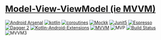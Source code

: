 # [Model-View-ViewModel (ie MVVM)](https://github.com/ahmedeltaher/Android-MVVM-architecture)

[![Android Arsenal](https://img.shields.io/badge/Android%20Arsenal-android--best--practices-brightgreen.svg?style=flat)](https://android-arsenal.com/details/3/4975)  [![kotlin](https://img.shields.io/badge/Kotlin-1.4.xxx-brightgreen.svg)](https://kotlinlang.org/)  [![coroutines](https://img.shields.io/badge/coroutines-asynchronous-red.svg)](https://kotlinlang.org/docs/reference/coroutines-overview.html)  [![Mockk](https://img.shields.io/badge/Mockk-testing-yellow.svg)](https://mockk.io/)      [![Junit5](https://img.shields.io/badge/Junit5-testing-yellowgreen.svg)](https://junit.org/junit5/)   [![Espresso](https://img.shields.io/badge/Espresso-testing-lightgrey.svg)](https://developer.android.com/training/testing/espresso/)  [![Dagger 2](https://img.shields.io/badge/Dagger-2.xx-orange.svg)](https://google.github.io/dagger/)  [![Kotlin-Android-Extensions ](https://img.shields.io/badge/Kotlin--Android--Extensions-plugin-red.svg)](https://kotlinlang.org/docs/tutorials/android-plugin.html) [![MVVM ](https://img.shields.io/badge/Clean--Code-MVVM-brightgreen.svg)](https://github.com/googlesamples/android-architecture)  ![MVP ](https://img.shields.io/badge/Clean--Code-MVP-brightgreen.svg)
[![Build Status](https://app.bitrise.io/app/b7eabce000fac983/status.svg?token=i6oJjdA4ZD4wM6NDA5cB7g&branch=master)](https://app.bitrise.io/app/b7eabce000fac983)![MVVM3](https://user-images.githubusercontent.com/1812129/68319232-446cf900-00be-11ea-92cf-cad817b2af2c.png)
